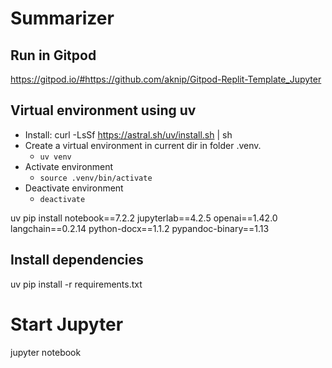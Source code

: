 # Summarizer

## Run in Gitpod
https://gitpod.io/#https://github.com/aknip/Gitpod-Replit-Template_Jupyter

## Virtual environment using uv
- Install: curl -LsSf https://astral.sh/uv/install.sh | sh
- Create a virtual environment in current dir in folder .venv.
	- `uv venv`
- Activate environment
	- `source .venv/bin/activate`
- Deactivate environment
	- `deactivate`


uv pip install notebook==7.2.2 jupyterlab==4.2.5 openai==1.42.0 langchain==0.2.14 python-docx==1.1.2 pypandoc-binary==1.13


## Install dependencies

uv pip install -r requirements.txt


# Start Jupyter

jupyter notebook